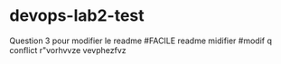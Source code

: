 # devops-lab2-test

Question 3 pour modifier le readme
#FACILE
readme midifier
#modif q conflict
r"vorhvvze
vevphezfvz
